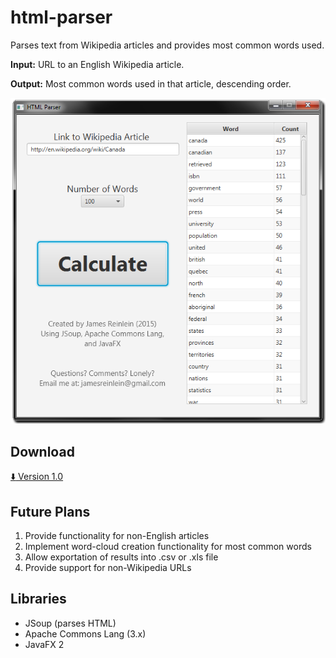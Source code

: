 # html-parser
Parses text from Wikipedia articles and provides most common words used.

**Input:** URL to an English Wikipedia article.

**Output:** Most common words used in that article, descending order.

![preview](https://raw.githubusercontent.com/jreinlein/html-parser/master/preview.png)
## Download
[:arrow_down: Version 1.0](https://github.com/jreinlein/html-parser/releases/download/1.0/HTML.Parser.Runnable.jar)

## Future Plans
1. Provide functionality for non-English articles
2. Implement word-cloud creation functionality for most common words
3. Allow exportation of results into .csv or .xls file
4. Provide support for non-Wikipedia URLs

## Libraries
- JSoup (parses HTML)
- Apache Commons Lang (3.x)
- JavaFX 2
